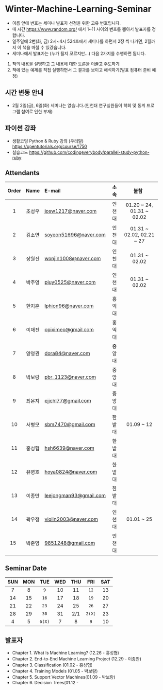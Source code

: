 # Winter-Machine-Learning-Seminar

- 이름 앞에 번호는 세미나 발표자 선정을 위한 고유 번호입니다. 
- 매 시간 https://www.random.org/ 에서 1~11 사이의 번호를 뽑아서 발표자를 정합니다. 
- 일주일에 2번(화, 금) 2시~4시 524호에서 세미나를 하면서 2장 씩 나가면, 2월까지 이 책을 마칠 수 있겠습니다.
- 세미나에서 발표자는 (누가 될지 모르지만...) 다음 2가지를 수행하면 됩니다.
1) 책의 내용을 설명하고 그 내용에 대한 토론을 이끌고 주도하기
2) 책에 있는 예제를 직접 실행하면서 그 결과를 보이고 해석하기(발표 컴퓨터 준비 예정)

## 시간 변동 안내
- 2월 2일(금), 6일(화) 세미나는 없습니다.(인천대 연구실원들이 학회 및 동계 프로그램 참여로 인한 부재)

## 파이썬 강좌
- 생활코딩 Python & Ruby 강의 (우리말)
<https://opentutorials.org/course/1750>
- 실습코드
<https://github.com/codingeverybody/parallel-study-python-ruby>

## Attendants
 Order | Name | E-mail                 | 소속 | 불참   
 :---: | :--: | :--------------------- | :--: | :-------: 
 1     | 조성우 | josw1217@naver.com     | 인천대 | 01.20 ~ 24, 01.31 ~ 02.02
 2     | 김소연 | soyeon51696@naver.com  | 인천대 | 01.31 ~ 02.02, 02.21 ~ 27
 3     | 장원진 | wonjin1008@naver.com   | 인천대 | 01.31 ~ 02.02
 4     | 박주영 | pjuy0525@naver.com     | 인천대 | 01.31 ~ 02.02
 5     | 한지훈 | lphion96@naver.com     | 홍익대 |           
 6     | 이재진 | opiximeo@gmail.com     | 홍익대 |           
 7     | 양영권 | dora84@naver.com       | 중앙대 |
 8     | 박보랑 | pbr_1123@naver.com     | 중앙대 |
 9     | 최은지 | ejjchl77@gmail.com     | 중앙대 | 
 10    | 서병모 | sbm7470@gmail.com      | 한밭대 | 01.09 ~ 12
 11    | 홍성협 | hsh6639@naver.com      | 한밭대 |           
 12    | 유병호 | hoya0824@naver.com     | 한밭대 |           
 13    | 이종만 | leejongman93@gmail.com | 한밭대 |
 14    | 곽우정 | violin2003@naver.com   | 인천대 | 01.01 ~ 25
 15    | 박준영 | 9851248@gmail.com      | 인천대 | 


## Seminar Date
SUN | MON | TUE | WED | THU | FRI | SAT
:-: | :-: | :-: | :-: | :-: | :-: | :-:
7 | 8 | `9` | 10 | 11 | `12` | 13 
14 | 15 | `16` | 17 | 18 | `19` | 20
21 | 22 | `23` | 24 | 25 | `26` | 27
28 | 29 | `30` | 31 | 2/1 | `2(X)` | 23
4 | 5 | `6(X)` | 7 | 8 | `9` | 10


## 발표자
- Chapter 1. What Is Machine Learning? (12.26 - 홍성협)
- Chapter 2. End-to-End Machine Learning Project (12.29 - 이종만)
- Chapter 3. Classification (01.02 - 홍성협)
- Chapter 4. Training Models (01.05 - 박보랑)
- Chapter 5. Support Vector Machines(01.09 - 박보랑)
- Chapter 6. Decision Trees(01.12 - 

